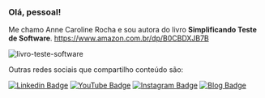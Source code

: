 ### Olá, pessoal! 

Me chamo Anne Caroline Rocha e sou autora do livro **Simplificando Teste de Software**.  https://www.amazon.com.br/dp/B0CBDXJB7B 

![livro-teste-software](https://carolsprak.github.io/books/capa.png)

<!-- div align="center">
  <img height="180em" src="https://github-readme-stats.vercel.app/api/top-langs/?username=carolsprak&layout=compact&langs_count=16&theme=dracula"/>
</div -->

Outras redes sociais que compartilho conteúdo são:

[![Linkedin Badge](https://img.shields.io/badge/-LinkedIn-blue?style=flat-square&logo=Linkedin&logoColor=white&link=https://www.linkedin.com/in/annecaroline)](https://www.linkedin.com/in/annecaroline)
[![YouTube Badge](https://img.shields.io/badge/-YouTube-f1311c?style=flat-square&labelColor=f1311c&logo=youtube&logoColor=white&link=https://www.youtube.com/@annerocha_qa)](https://www.youtube.com/@annerocha_qa)
[![Instagram Badge](https://img.shields.io/badge/-Instagram-orange?style=flat-square&logo=Instagram&logoColor=white&link=https://www.instagram.com/annerocha_qa)](https://www.instagram.com/annerocha_qa)
[![Blog Badge](https://img.shields.io/badge/Blog-GTSW-green)](https://medium.com/gtsw)

<!--
**carolsprak/carolsprak** is a ✨ _special_ ✨ repository because its `README.md` (this file) appears on your GitHub profile.

Here are some ideas to get you started:

- 🔭 I’m currently working on ...
-  I’m currently learning ...
- 👯 I’m looking to collaborate on ...
-  I’m looking for help with ...
-  Ask me about ...
- 📫 How to reach me: ...
-  Pronouns: ...
- ⚡ Fun fact: ...
-->
